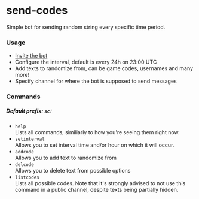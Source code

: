 # send-codes

Simple bot for sending random string every specific time period.

### Usage

- [Invite the bot](https://discordapp.com/oauth2/authorize?&client_id=419910025960488960&scope=bot&permissions=8)
- Configure the interval, default is every 24h on 23:00 UTC
- Add texts to randomize from, can be game codes, usernames and many more!
- Specify channel for where the bot is supposed to send messages

### Commands

##### Default prefix: `sc!`

- `help`  
Lists all commands, similiarly to how you're seeing them right now.
- `setinterval`  
Allows you to set interval time and/or hour on which it will occur.
- `addcode`  
Allows you to add text to randomize from
- `delcode`  
Allows you to delete text from possible options
- `listcodes`  
Lists all possible codes. Note that it's strongly advised to not use this command in a public channel, despite texts being partially hidden.